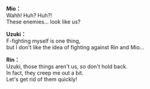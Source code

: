 # 

  
**Mio：**  
Wahh! Huh? Huh?!  
These enemies... look like us?  
  
**Uzuki：**  
F-fighting myself is one thing,  
but I don't like the idea of fighting against Rin and Mio...  
  
**Rin：**  
Uzuki, those things aren't us, so don't hold back.  
In fact, they creep me out a bit.  
 Let's get rid of them quickly!  
